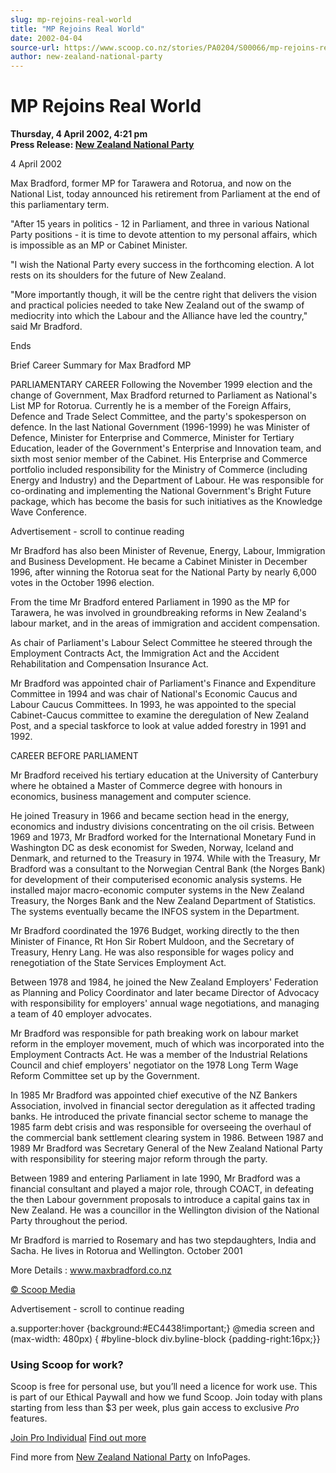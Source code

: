 ```yaml
---
slug: mp-rejoins-real-world
title: "MP Rejoins Real World"
date: 2002-04-04
source-url: https://www.scoop.co.nz/stories/PA0204/S00066/mp-rejoins-real-world.htm
author: new-zealand-national-party
---
```

MP Rejoins Real World
=====================

**Thursday, 4 April 2002, 4:21 pm**  
**Press Release: [New Zealand National Party](https://info.scoop.co.nz/New_Zealand_National_Party)**

4 April 2002

Max Bradford, former MP for Tarawera and Rotorua, and now on the National List, today announced his retirement from Parliament at the end of this parliamentary term.

"After 15 years in politics - 12 in Parliament, and three in various National Party positions - it is time to devote attention to my personal affairs, which is impossible as an MP or Cabinet Minister.

"I wish the National Party every success in the forthcoming election. A lot rests on its shoulders for the future of New Zealand.

"More importantly though, it will be the centre right that delivers the vision and practical policies needed to take New Zealand out of the swamp of mediocrity into which the Labour and the Alliance have led the country," said Mr Bradford.

Ends

Brief Career Summary for Max Bradford MP

PARLIAMENTARY CAREER Following the November 1999 election and the change of Government, Max Bradford returned to Parliament as National's List MP for Rotorua. Currently he is a member of the Foreign Affairs, Defence and Trade Select Committee, and the party's spokesperson on defence. In the last National Government (1996-1999) he was Minister of Defence, Minister for Enterprise and Commerce, Minister for Tertiary Education, leader of the Government's Enterprise and Innovation team, and sixth most senior member of the Cabinet. His Enterprise and Commerce portfolio included responsibility for the Ministry of Commerce (including Energy and Industry) and the Department of Labour. He was responsible for co-ordinating and implementing the National Government's Bright Future package, which has become the basis for such initiatives as the Knowledge Wave Conference.

Advertisement - scroll to continue reading





Mr Bradford has also been Minister of Revenue, Energy, Labour, Immigration and Business Development. He became a Cabinet Minister in December 1996, after winning the Rotorua seat for the National Party by nearly 6,000 votes in the October 1996 election.

From the time Mr Bradford entered Parliament in 1990 as the MP for Tarawera, he was involved in groundbreaking reforms in New Zealand's labour market, and in the areas of immigration and accident compensation.

As chair of Parliament's Labour Select Committee he steered through the Employment Contracts Act, the Immigration Act and the Accident Rehabilitation and Compensation Insurance Act.

Mr Bradford was appointed chair of Parliament's Finance and Expenditure Committee in 1994 and was chair of National's Economic Caucus and Labour Caucus Committees. In 1993, he was appointed to the special Cabinet-Caucus committee to examine the deregulation of New Zealand Post, and a special taskforce to look at value added forestry in 1991 and 1992.

CAREER BEFORE PARLIAMENT

Mr Bradford received his tertiary education at the University of Canterbury where he obtained a Master of Commerce degree with honours in economics, business management and computer science.

He joined Treasury in 1966 and became section head in the energy, economics and industry divisions concentrating on the oil crisis. Between 1969 and 1973, Mr Bradford worked for the International Monetary Fund in Washington DC as desk economist for Sweden, Norway, Iceland and Denmark, and returned to the Treasury in 1974. While with the Treasury, Mr Bradford was a consultant to the Norwegian Central Bank (the Norges Bank) for development of their computerised economic analysis systems. He installed major macro-economic computer systems in the New Zealand Treasury, the Norges Bank and the New Zealand Department of Statistics. The systems eventually became the INFOS system in the Department.

Mr Bradford coordinated the 1976 Budget, working directly to the then Minister of Finance, Rt Hon Sir Robert Muldoon, and the Secretary of Treasury, Henry Lang. He was also responsible for wages policy and renegotiation of the State Services Employment Act.

Between 1978 and 1984, he joined the New Zealand Employers' Federation as Planning and Policy Coordinator and later became Director of Advocacy with responsibility for employers' annual wage negotiations, and managing a team of 40 employer advocates.

Mr Bradford was responsible for path breaking work on labour market reform in the employer movement, much of which was incorporated into the Employment Contracts Act. He was a member of the Industrial Relations Council and chief employers' negotiator on the 1978 Long Term Wage Reform Committee set up by the Government.

In 1985 Mr Bradford was appointed chief executive of the NZ Bankers Association, involved in financial sector deregulation as it affected trading banks. He introduced the private financial sector scheme to manage the 1985 farm debt crisis and was responsible for overseeing the overhaul of the commercial bank settlement clearing system in 1986. Between 1987 and 1989 Mr Bradford was Secretary General of the New Zealand National Party with responsibility for steering major reform through the party.

Between 1989 and entering Parliament in late 1990, Mr Bradford was a financial consultant and played a major role, through COACT, in defeating the then Labour government proposals to introduce a capital gains tax in New Zealand. He was a councillor in the Wellington division of the National Party throughout the period.

Mr Bradford is married to Rosemary and has two stepdaughters, India and Sacha. He lives in Rotorua and Wellington. October 2001

More Details : www.maxbradford.co.nz

[© Scoop Media](http://www.scoop.co.nz/about/terms.html)  

Advertisement - scroll to continue reading



a.supporter:hover {background:#EC4438!important;} @media screen and (max-width: 480px) { #byline-block div.byline-block {padding-right:16px;}}

### Using Scoop for work?

Scoop is free for personal use, but you’ll need a licence for work use. This is part of our Ethical Paywall and how we fund Scoop. Join today with plans starting from less than $3 per week, plus gain access to exclusive _Pro_ features.  
  
[Join Pro Individual](https://pro.scoop.co.nz/Individual/?from=ProIn24) [Find out more](https://pro.scoop.co.nz/using-scoop-for-work/?from=ProIn24)

Find more from [New Zealand National Party](https://info.scoop.co.nz/New_Zealand_National_Party) on InfoPages.